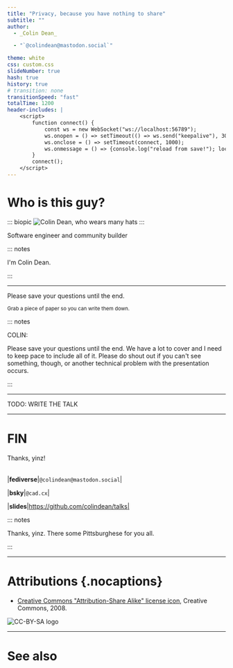 ```yaml
---
title: "Privacy, because you have nothing to share"
subtitle: ""
author:
  - _Colin Dean_

  - "`@colindean@mastodon.social`"

theme: white
css: custom.css
slideNumber: true
hash: true
history: true
# transition: none
transitionSpeed: "fast"
totalTime: 1200
header-includes: |
    <script>
        function connect() {
            const ws = new WebSocket("ws://localhost:56789");
            ws.onopen = () => setTimeout(() => ws.send("keepalive"), 30000);
            ws.onclose = () => setTimeout(connect, 1000);
            ws.onmessage = () => {console.log("reload from save!"); location.reload(); }
        }
        connect();
    </script>
---
```


# Who is this guy?

::: biopic
![Colin Dean, who wears many hats](deps/colindean-tophat.jpg/197224)
:::

Software engineer and community builder

::: notes

I'm Colin Dean.

:::

---



<!--
Please send me your questions!
-->

Please save your questions until the end.

<small>Grab a piece of paper so you can write them down.</small>

::: notes

COLIN:

Please save your questions until the end.
We have a lot to cover and I need to keep pace to include all of it.
Please do shout out if you can't see something, though, or another technical
problem with the presentation occurs.

:::

---

TODO: WRITE THE TALK

---

# FIN

Thanks, yinz!

|   |   |
|---|---|

|**fediverse**|`@colindean@mastodon.social`|


|**bsky**|`@cad.cx`|

|**slides**|https://github.com/colindean/talks|

::: notes

Thanks, yinz.
There some Pittsburghese for you all.

:::

---

# Attributions {.nocaptions}



* [Creative Commons "Attribution-Share Alike" license icon](https://commons.wikimedia.org/wiki/File:CC_BY-SA_icon.svg), Creative Commons, 2008.



![CC-BY-SA logo](deps/cc_by_sa/CC_BY-SA_icon.svg)


---

# See also

